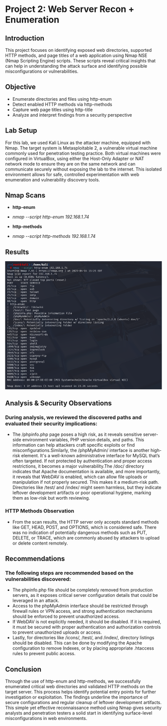 # Project 2: Web Server Recon + Enumeration
## Introduction
This project focuses on identifying exposed web directories, supported HTTP methods, and page titles of a web application using Nmap NSE (Nmap Scripting Engine) scripts. These scripts reveal critical insights that can help in understanding the attack surface and identifying possible misconfigurations or vulnerabilities.

## Objective
- Enumerate directories and files using http-enum
- Detect enabled HTTP methods via http-methods
- Capture web page titles using http-title
- Analyze and interpret findings from a security perspective

## Lab Setup
For this lab, we used Kali Linux as the attacker machine, equipped with Nmap. The target system is Metasploitable 2, a vulnerable virtual machine commonly used for penetration testing practice. Both virtual machines were configured in VirtualBox, using either the Host-Only Adapter or NAT network mode to ensure they are on the same network and can communicate securely without exposing the lab to the internet. This isolated environment allows for safe, controlled experimentation with web enumeration and vulnerability discovery tools.

## Nmap Scans
- **http-enum**
- *nmap --script http-enum 192.168.1.74*

- **http-methods**
- *nmap --script http-methods 192.168.1.74*

## Results
![image alt](https://github.com/Bharath4021/Nmap/blob/ce20288362a87a36738259a66fa7e650eaece888/Images/Screenshot%202025-04-14%20143411.png)
## Analysis & Security Observations

### During analysis, we reviewed the discovered paths and evaluated their security implications:

- The /phpinfo.php page poses a high risk, as it reveals sensitive server-side environment variables, PHP version details, and paths. This information can help attackers craft specific exploits or find misconfigurations.Similarly, the /phpMyAdmin/ interface is another high-risk element. It's a well-known administrative interface for MySQL that’s often targeted. If not protected by authentication and proper access restrictions, it becomes a major vulnerability.The /doc/ directory indicates that Apache documentation is available, and more importantly, it reveals that WebDAV is enabled, which can allow file uploads or manipulation if not properly secured. This makes it a medium-risk path. Directories like /test/ and /index/ might seem harmless, but they indicate leftover development artifacts or poor operational hygiene, marking them as low-risk but worth reviewing.

### HTTP Methods Observation

- From the scan results, the HTTP server only accepts standard methods like GET, HEAD, POST, and OPTIONS, which is considered safe. There was no indication of potentially dangerous methods such as PUT, DELETE, or TRACE, which are commonly abused by attackers to upload or delete content remotely.


## Recommendations

### The following steps are recommended based on the vulnerabilities discovered:

- The phpinfo.php file should be completely removed from production servers, as it exposes critical server configuration details that could be leveraged in an attack.
- Access to the phpMyAdmin interface should be restricted through firewall rules or VPN access, and strong authentication mechanisms should be enforced to prevent unauthorized access.
- If WebDAV is not explicitly needed, it should be disabled. If it is required, it must be secured with proper authentication and authorization controls to prevent unauthorized uploads or access.
- Lastly, for directories like /icons/, /test/, and /index/, directory listings should be disabled. This can be done by modifying the Apache configuration to remove Indexes, or by placing appropriate .htaccess rules to prevent public access.

## Conclusion 
Through the use of http-enum and http-methods, we successfully enumerated critical web directories and validated HTTP methods on the target server. This process helps identify potential entry points for further investigation or exploitation. The findings underline the importance of secure configurations and regular cleanup of leftover development artifacts. This simple yet effective reconnaissance method using Nmap gives security analysts and penetration testers a solid start in identifying surface-level misconfigurations in web environments.
